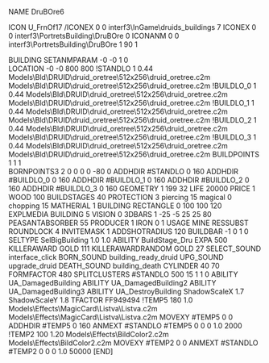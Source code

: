 NAME DruBOre6

ICON U_FrnOf17
/ICONEX 0 0 interf3\InGame\druids_buildings 7
ICONEX 0 0 interf3\PortretsBuilding\DruBOre 0
ICONANM 0 0 interf3\PortretsBuilding\DruBOre 1 90 1

BUILDING
SETANMPARAM -0 -0 1 0              
LOCATION -0 -0 800 800
!STANDLO      1 0.44 Models\Bld\DRUID\druid_oretree\512x256\druid_oretree.c2m Models\Bld\DRUID\druid_oretree\512x256\druid_oretree.c2m
!BUILDLO_0    1 0.44 Models\Bld\DRUID\druid_oretree\512x256\druid_oretree.c2m Models\Bld\DRUID\druid_oretree\512x256\druid_oretree.c2m
!BUILDLO_1    1 0.44 Models\Bld\DRUID\druid_oretree\512x256\druid_oretree.c2m Models\Bld\DRUID\druid_oretree\512x256\druid_oretree.c2m
!BUILDLO_2    1 0.44 Models\Bld\DRUID\druid_oretree\512x256\druid_oretree.c2m Models\Bld\DRUID\druid_oretree\512x256\druid_oretree.c2m
!BUILDLO_3    1 0.44 Models\Bld\DRUID\druid_oretree\512x256\druid_oretree.c2m Models\Bld\DRUID\druid_oretree\512x256\druid_oretree.c2m
BUILDPOINTS 1 1 1                            
BORNPOINTS3 2 0 0 0 0 -80 0 
ADDHDIR #STANDLO 0 160
ADDHDIR #BUILDLO_0 0 160
ADDHDIR #BUILDLO_1 0 160
ADDHDIR #BUILDLO_2 0 160
ADDHDIR #BUILDLO_3 0 160
GEOMETRY 1 199 32
LIFE     20000
PRICE 1 WOOD 100
BUILDSTAGES 40
PROTECTION 3 piercing 15 magical 0 chopping 15
MATHERIAL 1 BUILDING
RECTANGLE    0 100 100 120
EXPLMEDIA BUILDING 5
VISION 0
3DBARS 1 -25 -5 25 25 80
PEASANTABSORBER 55
PRODUCER        1 IRON 0 1
USAGE MINE
RESSUBST
ROUNDLOCK 4
INVITEMASK 1
ADDSHOTRADIUS 120
BUILDBAR -1 0 1 0
SELTYPE SelBigBuilding 1.0 1.0
ABILITY BuildStage_Dru
EXPA 500
KILLERAWARD             GOLD 111
KILLERAWARDRANDOM       GOLD 27
SELECT_SOUND interface_click
BORN_SOUND building_ready_druid
UPG_SOUND upgrade_druid
DEATH_SOUND building_death
CYLINDER 40 70
FORMFACTOR 480
SPLITCLUSTERS #STANDLO 500 15 1 1 0
ABILITY UA_DamagedBuilding
ABILITY UA_DamagedBuilding2
ABILITY UA_DamagedBuilding3
ABILITY UA_DestroyBuilding
ShadowScaleX 1.7
ShadowScaleY 1.8
TFACTOR FF949494
!TEMP5 180 1.0 Models\Effects\MagicCard\Listva\Listva.c2m Models\Effects\MagicCard\Listva\Listva.c2m
MOVEXY  #TEMP5 0 0
ADDHDIR #TEMP5 0 160
ANMEXT #STANDLO #TEMP5 0 0 0 1.0 2000
!TEMP2 100 1.20 Models\Effects\BildColor2.c2m Models\Effects\BildColor2.c2m
MOVEXY  #TEMP2 0 0
ANMEXT #STANDLO #TEMP2 0 0 0 1.0 50000
[END]
